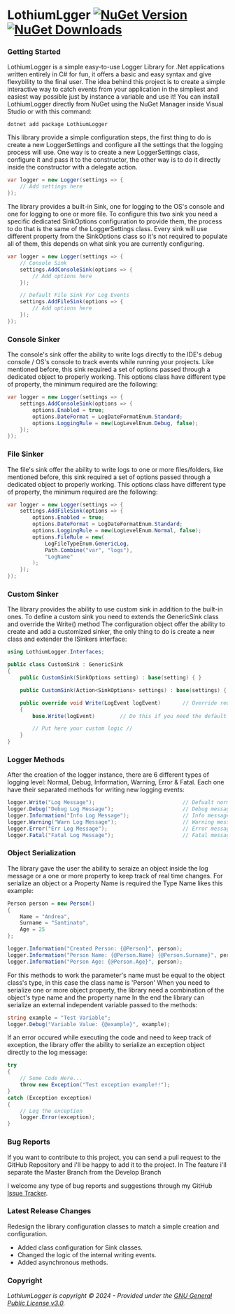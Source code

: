 ﻿# LothiumLgger [![NuGet Version](https://img.shields.io/nuget/v/LothiumLogger.svg?style=flat)](https://www.nuget.org/packages/LothiumLogger/) [![NuGet Downloads](https://img.shields.io/nuget/v/LothiumLogger.svg?style=flat)](https://www.nuget.org/packages/LothiumLogger/)

### Getting Started

LothiumLogger is a simple easy-to-use Logger Library for .Net applications written entirely in C# for fun, it offers a basic and easy syntax and give flexybility to the final user.
The idea behind this project is to create a simple interactive way to catch events from your application in the simpliest and easiest way possible just by instance a variable and use it!
You can install LothiumLogger directly from NuGet using the NuGet Manager inside Visual Studio or with this command:

```
dotnet add package LothiumLogger
```

This library provide a simple configuration steps, the first thing to do is create a new LoggerSettings and configure all the settings that the logging process will use.
One way is to create a new LoggerSettings class, configure it and pass it to the constructor, the other way is to do it directly inside the constructor with a delegate action.

```csharp
var logger = new Logger(settings => {
    // Add settings here
});
```

The library provides a built-in Sink, one for logging to the OS's console and one for logging to one or more file.
To configure this two sink you need a specific dedicated SinkOptions configuration to provide them, the process to do that is the same of the LoggerSettings class.
Every sink will use different property from the SinkOptions class so it's not required to populate all of them, this depends on what sink you are currently configuring.

```csharp
var logger = new Logger(settings => {
    // Console Sink
    settings.AddConsoleSink(options => {
        // Add options here 
    });

    // Default File Sink For Log Events
    settings.AddFileSink(options => {
        // Add options here
    });
});
```

### Console Sinker

The console's sink offer the ability to write logs directly to the IDE's debug console / OS's console to track events while running your projects.
Like mentioned before, this sink required a set of options passed through a dedicated object to properly working.
This options class have different type of property, the minimum required are the following:

```csharp
var logger = new Logger(settings => {
    settings.AddConsoleSink(options => {
        options.Enabled = true;                                             // Required => Defines if the sink is enabled for writing the events
        options.DateFormat = LogDateFormatEnum.Standard;                    // Required => Defines the format for the date inside the log events
        options.LoggingRule = new(LogLevelEnum.Debug, false);               // Required => Defines the rule for writing the events
    });
});
```

### File Sinker

The file's sink offer the ability to write logs to one or more files/folders, like mentioned before, this sink required a set of options passed through a dedicated object to properly working.
This options class have different type of property, the minimum required are the following:

```csharp
var logger = new Logger(settings => {
    settings.AddFileSink(options => {
        options.Enabled = true;                                                             // Required => Defines if the sink is enabled for writing the events
        options.DateFormat = LogDateFormatEnum.Standard;                                    // Required => Defines the format for the date inside the log events
        options.LoggingRule = new(LogLevelEnum.Normal, false);                              // Required => Defines the rule for writing the events
        options.FileRule = new(                                                             // Required => Defines the type, the path and the name of the file
            LogFileTypeEnum.GenericLog, 
            Path.Combine("var", "logs"),
            "LogName"
        );                                                                                  
    });
});
```

### Custom Sinker

The library provides the ability to use custom sink in addition to the built-in ones.
To define a custom sink you need to extends the GenericSink class and override the Write() method
The configuration object offer the ability to create and add a customized sinker, the only thing to do is create a new class and extender the ISinkers interface:

```csharp
using LothiumLogger.Interfaces;

public class CustomSink : GenericSink
{
    public CustomSink(SinkOptions setting) : base(setting) { }

    public CustomSink(Action<SinkOptions> settings) : base(settings) { }

    public override void Write(LogEvent logEvent)       // Override required if you want to add custom logic during the writing of the log events
    {
        base.Write(logEvent)        // Do this if you need the default writing before your custom logic //

        // Put here your custom logic //
    }
}
```

### Logger Methods

After the creation of the logger instance, there are 6 different types of logging level: Normal, Debug, Information, Warning, Error & Fatal.
Each one have their separated methods for writing new logging events:

```csharp
logger.Write("Log Message");                            // Defualt normal message
logger.Debug("Debug Log Message");                      // Debug message when testing code
logger.Information("Info Log Message");                 // Info message
logger.Warning("Warn Log Message");                     // Warning message
logger.Error("Err Log Message");                        // Error message
logger.Fatal("Fatal Log Message");                      // Fatal message
```

### Object Serialization

The library gave the user the ability to seraize an object inside the log message or a one or more property to keep track of real time changes.
For serialize an object or a Property Name is required the Type Name likes this example:

```csharp
Person person = new Person() 
{
    Name = "Andrea",
    Surname = "Santinato",
    Age = 25
};

logger.Information("Created Person: {@Person}", person);
logger.Information("Person Name: {@Person.Name} {@Person.Surname}", person);
logger.Information("Person Age: {@Person.Age}", person);
```

For this methods to work the parameter's name must be equal to the object class's type, in this case the class name is 'Person'
When you need to serialize one or more object property, the library need a combination of the object's type name and the property name
In the end the library can serialize an external independent variable passed to the methods:

```csharp
string example = "Test Variable";
logger.Debug("Variable Value: {@example}", example);
```

If an error occured while executing the code and need to keep track of exception, the library offer the ability to serialize an exception object directly to the log message:
```csharp
try 
{
    // Some Code Here...
    throw new Exception("Test exception example!!");
}
catch (Exception exception)
{
    // Log the exception
    logger.Error(exception);
}
```

### Bug Reports

If you want to contribute to this project, you can send a pull request to the GitHub Repository and i'll be happy to add it to the project.
In The feature i'll separate the Master Branch from the Develop Branch

I welcome any type of bug reports and suggestions through my GitHub [Issue Tracker](https://github.com/AndreaSantinato/LothiumLogger/issues).

### Latest Release Changes
Redesign the library configuration classes to match a simple creation and configuration.
- Added class configuration for Sink classes.
- Changed the logic of the internal writing events.
- Added asynchronous methods.

### Copyright

_LothiumLogger is copyright &copy; 2024 - Provided under the [GNU General Public License v3.0](https://github.com/AndreaSantinato/LothiumLogger/blob/main/LICENSE)._

